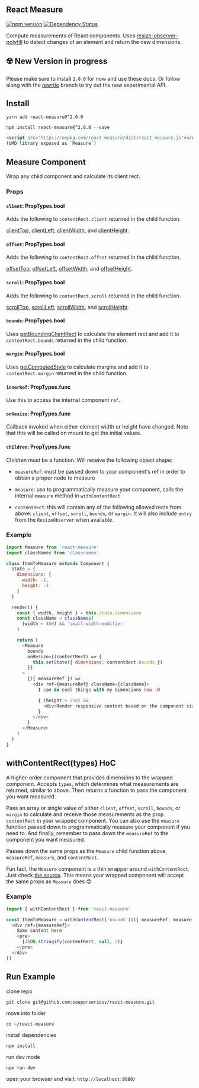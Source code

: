 ## React Measure

[![npm version](https://badge.fury.io/js/react-measure.svg)](https://badge.fury.io/js/react-measure)
[![Dependency Status](https://david-dm.org/souporserious/react-measure.svg)](https://david-dm.org/souporserious/react-measure)

Compute measurements of React components. Uses [resize-observer-polyfill](https://github.com/que-etc/resize-observer-polyfill) to detect changes of an element and return the new dimensions.

## ☢️ New Version in progress

Please make sure to install `2.0.0` for now and use these docs. Or follow along with the [rewrite](https://github.com/souporserious/react-measure/tree/rewrite) branch to try out the new experimental API.

## Install

`yarn add react-measure@^2.0.0`

`npm install react-measure@^2.0.0 --save`

```html
<script src="https://unpkg.com/react-measure/dist/react-measure.js"></script>
(UMD library exposed as `Measure`)
```

## Measure Component

Wrap any child component and calculate its client rect.

### Props

#### `client`: PropTypes.bool

Adds the following to `contentRect.client` returned in the child function.

[clientTop](https://developer.mozilla.org/en-US/docs/Web/API/Element/clientTop), [clientLeft](https://developer.mozilla.org/en-US/docs/Web/API/Element/clientLeft), [clientWidth](https://developer.mozilla.org/en-US/docs/Web/API/Element/clientWidth), and [clientHeight](https://developer.mozilla.org/en-US/docs/Web/API/Element/clientHeight).

#### `offset`: PropTypes.bool

Adds the following to `contentRect.offset` returned in the child function.

[offsetTop](https://developer.mozilla.org/en-US/docs/Web/API/HTMLElement/offsetTop), [offsetLeft](https://developer.mozilla.org/en-US/docs/Web/API/Element/offsetLeft), [offsetWidth](https://developer.mozilla.org/en-US/docs/Web/API/Element/offsetWidth), and [offsetHeight](https://developer.mozilla.org/en-US/docs/Web/API/Element/offsetHeight).

#### `scroll`: PropTypes.bool

Adds the following to `contentRect.scroll` returned in the child function.

[scrollTop](https://developer.mozilla.org/en-US/docs/Web/API/Element/scrollTop), [scrollLeft](https://developer.mozilla.org/en-US/docs/Web/API/Element/scrollLeft), [scrollWidth](https://developer.mozilla.org/en-US/docs/Web/API/Element/scrollWidth), and [scrollHeight](https://developer.mozilla.org/en-US/docs/Web/API/Element/scrollHeight).

#### `bounds`: PropTypes.bool

Uses [getBoundingClientRect](https://developer.mozilla.org/en-US/docs/Web/API/Element/getBoundingClientRect) to calculate the element rect and add it to `contentRect.bounds` returned in the child function.

#### `margin`: PropTypes.bool

Uses [getComputedStyle](https://developer.mozilla.org/en-US/docs/Web/API/Window/getComputedStyle) to calculate margins and add it to `contentRect.margin` returned in the child function.

#### `innerRef`: PropTypes.func

Use this to access the internal component `ref`.

#### `onResize`: PropTypes.func

Callback invoked when either element width or height have changed. Note that this will be called on mount to get the initial values.

#### `children`: PropTypes.func

Children must be a function. Will receive the following object shape:

- `measureRef`: must be passed down to your component's ref in order to obtain a proper node to measure

- `measure`: use to programmatically measure your component, calls the internal `measure` method in `withContentRect`

- `contentRect`: this will contain any of the following allowed rects from above: `client`, `offset`, `scroll`, `bounds`, or `margin`. It will also include `entry` from the `ResizeObserver` when available.

### Example

```javascript
import Measure from 'react-measure'
import classNames from 'classnames'

class ItemToMeasure extends Component {
  state = {
    dimensions: {
      width: -1,
      height: -1
    }
  }

  render() {
    const { width, height } = this.state.dimensions
    const className = classNames(
      (width < 400) && 'small-width-modifier'
    )

    return (
      <Measure
        bounds
        onResize={(contentRect) => {
          this.setState({ dimensions: contentRect.bounds })
        }}
      >
        {({ measureRef }) =>
          <div ref={measureRef} className={className}>
            I can do cool things with my dimensions now :D

            { (height > 250) &&
              <div>Render responsive content based on the component size!</div>
            }
          </div>
        }
      </Measure>
    )
  }
}
```

## withContentRect(types) HoC

A higher-order component that provides dimensions to the wrapped component. Accepts `types`, which determines what measurements are returned, similar to above. Then returns a function to pass the component you want measured.

Pass an array or single value of either `client`, `offset`, `scroll`, `bounds`, or `margin` to calculate and receive those measurements as the prop `contentRect` in your wrapped component. You can also use the `measure` function passed down to programmatically measure your component if you need to. And finally, remember to pass down the `measureRef` to the component you want measured.

Passes down the same props as the `Measure` child function above, `measureRef`, `measure`, and `contentRect`.

Fun fact, the `Measure` component is a thin wrapper around `withContentRect`. Just check [the source](https://github.com/souporserious/react-measure/blob/master/src/Measure.jsx). This means your wrapped component will accept the same props as `Measure` does 😊

### Example

```javascript
import { withContentRect } from 'react-measure'

const ItemToMeasure = withContentRect('bounds')(({ measureRef, measure, contentRect }) => (
  <div ref={measureRef}>
    Some content here
    <pre>
      {JSON.stringify(contentRect, null, 2)}
    </pre>
  </div>
))
```

## Run Example

clone repo

`git clone git@github.com:souporserious/react-measure.git`

move into folder

`cd ~/react-measure`

install dependencies

`npm install`

run dev mode

`npm run dev`

open your browser and visit: `http://localhost:8080/`
